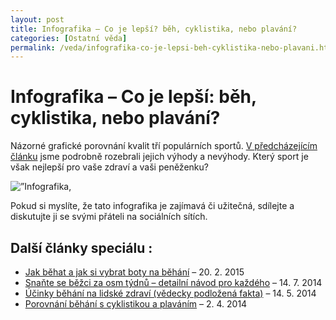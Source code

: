 ```yaml
---
layout: post
title: Infografika – Co je lepší? běh, cyklistika, nebo plavání?
categories: [Ostatní věda]
permalink: /veda/infografika-co-je-lepsi-beh-cyklistika-nebo-plavani.html
---
```

# Infografika – Co je lepší: běh, cyklistika, nebo plavání?

Názorné grafické porovnání kvalit tří populárních sportů. [V předcházejícím článku](http://www.techblog.cz/veda/porovnani-behani-s-cyklistikou-a-plavanim.html) jsme podrobně rozebrali jejich výhody a nevýhody. Který sport je však nejlepší pro vaše zdraví a vaši peněženku?

<img src='http://www.techblog.cz/images/co-je-lepsi-beh-cyklistika-plavani-infografika.jpg' alt='”Infografika,' />

Pokud si myslíte, že tato infografika je zajímavá či užitečná, sdílejte a diskutujte ji se svými přáteli na sociálních sítích.

## Další články speciálu :

  * [Jak běhat a jak si vybrat boty na běhání](http://www.techblog.cz/veda/jak-behat-a-jak-si-vybrat-boty-na-behani.html) – 20. 2. 2015
  * [Snaňte se běžci za osm týdnů – detailní návod pro každého](http://www.techblog.cz/veda/snante-se-bezci-za-osm-tydnu-detailni-navod-pro-kazdeho.html) – 14. 7. 2014
  * [Účinky běhání na lidské zdraví (vědecky podložená fakta)](http://www.techblog.cz/veda/ucinky-behani-na-lidske-zdravi-vedecky-podlozena-fakta.html) – 14. 5. 2014
  * [Porovnání běhání s cyklistikou a plaváním](http://www.techblog.cz/veda/porovnani-behani-s-cyklistikou-a-plavanim.html) – 2. 4. 2014




